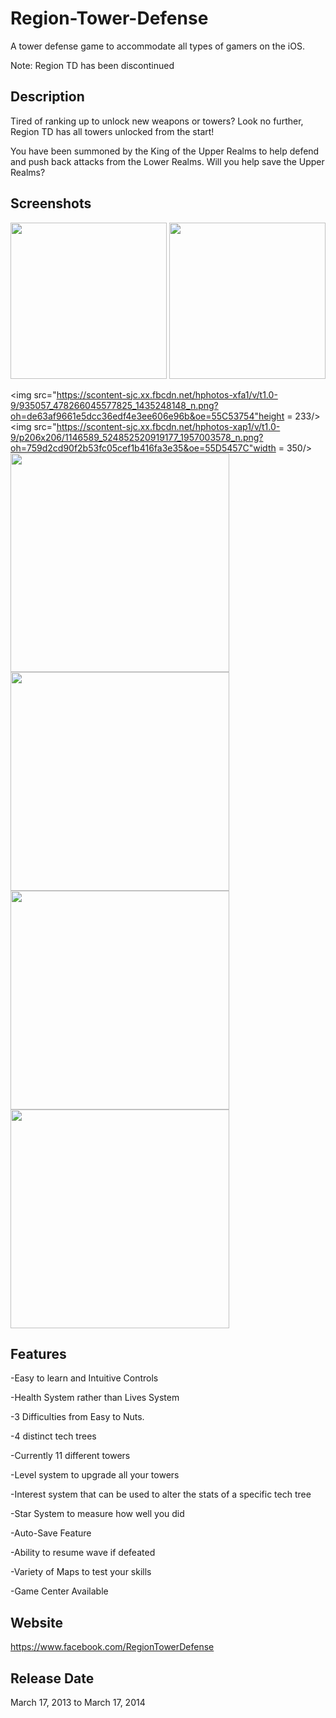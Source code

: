 # Region-Tower-Defense
A tower defense game to accommodate all types of gamers on the iOS.

Note: Region TD has been discontinued

## Description
Tired of ranking up to unlock new weapons or towers? Look no further, Region TD has all towers unlocked from the start! 

You have been summoned by the King of the Upper Realms to help defend and push back attacks from the Lower Realms. Will you help save the Upper Realms?

## Screenshots
<img src="https://scontent-sjc.xx.fbcdn.net/hphotos-xpf1/v/t1.0-9/p206x206/19606_452229718181458_1153031394_n.png?oh=6f271e1ffe991846fb94a60692bee9d5&oe=55D04F34" height = 250/>
<img src="https://scontent-sjc.xx.fbcdn.net/hphotos-xaf1/v/t1.0-9/1907_457175641020199_1222085817_n.png?oh=df5d10b0e59621058f60fe62caa942fd&oe=55C8E8DB" height = 250/>

<img src="https://scontent-sjc.xx.fbcdn.net/hphotos-xfa1/v/t1.0-9/935057_478266045577825_1435248148_n.png?oh=de63af9661e5dcc36edf4e3ee606e96b&oe=55C53754"height = 233/>
<img src="https://scontent-sjc.xx.fbcdn.net/hphotos-xap1/v/t1.0-9/p206x206/1146589_524852520919177_1957003578_n.png?oh=759d2cd90f2b53fc05cef1b416fa3e35&oe=55D5457C"width = 350/>
<img src="https://scontent.fsnc1-1.fna.fbcdn.net/hphotos-xpa1/v/t1.0-9/1148807_524852524252510_1233561188_n.png?oh=043250623e2b3e60d7b3a20271cfe567&oe=56373F30" width = 350 />
<img src="https://scontent-sjc.xx.fbcdn.net/hphotos-xap1/v/t1.0-9/1098093_524852570919172_1461692099_n.png?oh=b11e5f4edcb828deb6c6e733beebc452&oe=55D31AF8" width = 350/>
<img src="https://scontent-sjc.xx.fbcdn.net/hphotos-xpf1/v/t1.0-9/971194_524852580919171_1520326514_n.jpg?oh=b371ad5cd98fb9008c6f1ae8bf82dbe6&oe=55D18199" width = 350 />
<img src="https://scontent-sjc.xx.fbcdn.net/hphotos-xap1/v/t1.0-9/1095092_524854974252265_1423999308_n.png?oh=818e581a826dbc8b2f32d231aba344e4&oe=55CE531E" width = 350 />

## Features
-Easy to learn and Intuitive Controls

-Health System rather than Lives System

-3 Difficulties from Easy to Nuts.

-4 distinct tech trees

-Currently 11 different towers

-Level system to upgrade all your towers

-Interest system that can be used to alter the stats of a specific tech tree

-Star System to measure how well you did

-Auto-Save Feature 

-Ability to resume wave if defeated

-Variety of Maps to test your skills

-Game Center Available


## Website
https://www.facebook.com/RegionTowerDefense

## Release Date
March 17, 2013 to March 17, 2014

